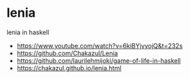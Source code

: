 # lenia
lenia in haskell

- https://www.youtube.com/watch?v=6kiBYjvyojQ&t=232s
- https://github.com/Chakazul/Lenia
- https://github.com/laurilehmijoki/game-of-life-in-haskell
- https://chakazul.github.io/lenia.html

